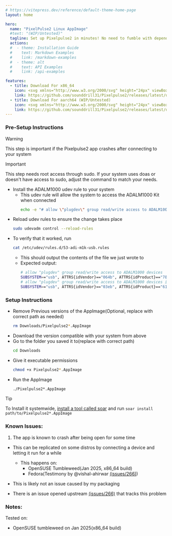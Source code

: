 ```yaml
---
# https://vitepress.dev/reference/default-theme-home-page
layout: home

hero:
  name: "PixelPulse2 Linux AppImage"
  #text: "(WIP/Untested)"
  tagline: Set up Pixelpulse2 in minutes! No need to fumble with dependencies before class
  actions:
  #  - theme: Installation Guide
  #    text: Markdown Examples
  #    link: /markdown-examples
  #  - theme: alt
  #    text: API Examples
  #    link: /api-examples

features:
  - title: Download For x86_64
    icon: <svg xmlns="http://www.w3.org/2000/svg" height="24px" viewBox="0 -960 960 960" width="24px" fill="#6a5acd"><path d="M480-320 280-520l56-58 104 104v-326h80v326l104-104 56 58-200 200ZM240-160q-33 0-56.5-23.5T160-240v-120h80v120h480v-120h80v120q0 33-23.5 56.5T720-160H240Z"/></svg>
    link: https://github.com/sounddrill31/Pixelpulse2/releases/latest/download/Pixelpulse2-1.0-x86_64.AppImage
  - title: Download For aarch64 (WIP/Untested) 
    icon: <svg xmlns="http://www.w3.org/2000/svg" height="24px" viewBox="0 -960 960 960" width="24px" fill="#6a5acd"><path d="M791-55 686-160H240q-33 0-56.5-23.5T160-240v-120h80v120h366L503-343l-23 23-200-200 23-23L55-791l57-57 736 736-57 57ZM617-457l-57-57 64-64 56 58-63 63Zm-97-97-80-80v-166h80v246Zm280 280-80-80v-6h80v86Z"/></svg>
    link: https://github.com/sounddrill31/Pixelpulse2/releases/latest/download/Pixelpulse2-1.0-aarch64.AppImage
---
```


### Pre-Setup Instructions
> [!WARNING]
> This step is important if the Pixelpulse2 app crashes after connecting to your system

> [!IMPORTANT]
> This step needs root access through sudo. If your system uses doas or doesn't have access to sudo, adjust the command to match your needs.

- Install the ADALM1000 udev rule to your system
  - This udev rule will allow the system to access the ADALM1000 Kit when connected 
    ```bash
    echo -e "# allow \"plugdev\" group read/write access to ADALM1000 devices\nSUBSYSTEM==\"usb\", ATTRS{idVendor}==\"064b\", ATTRS{idProduct}==\"784c\", MODE=\"0664\", GROUP=\"plugdev\", TAG+=\"uaccess\"\n# allow \"plugdev\" group read/write access to ADALM1000 devices in SAM-BA mode\nSUBSYSTEM==\"usb\", ATTRS{idVendor}==\"03eb\", ATTRS{idProduct}==\"6124\", MODE=\"0664\", GROUP=\"plugdev\", TAG+=\"uaccess\"" | sudo tee /etc/udev/rules.d/53-adi-m1k-usb.rules
    ```
-   Reload udev rules to ensure the change takes place
    ```bash
    sudo udevadm control --reload-rules
    ```
- To verify that it worked, run
    ```bash
    cat /etc/udev/rules.d/53-adi-m1k-usb.rules
    ```
  - This should output the contents of the file we just wrote to
  - Expected output:
    ```bash
    # allow "plugdev" group read/write access to ADALM1000 devices
    SUBSYSTEM=="usb", ATTRS{idVendor}=="064b", ATTRS{idProduct}=="784c", MODE="0664", GROUP="plugdev", TAG+="uaccess"
    # allow "plugdev" group read/write access to ADALM1000 devices in SAM-BA mode
    SUBSYSTEM=="usb", ATTRS{idVendor}=="03eb", ATTRS{idProduct}=="6124", MODE="0664", GROUP="plugdev", TAG+="uaccess"
    ```

### Setup Instructions
- Remove Previous versions of the AppImage(Optional, replace with correct path as needed)
  ```bash
  rm Downloads/Pixelpulse2*.AppImage
  ```
- Download the version compatible with your system from above
- Go to the folder you saved it to(replace with correct path)
  ```bash
  cd Downloads
  ```
- Give it executable permissions
  ```bash
  chmod +x Pixelpulse2*.AppImage
  ```
- Run the AppImage
  ```bash
  ./Pixelpulse2*.AppImage
  ```

> [!TIP]
> To Install it systemwide, [install a tool called soar](https://soar.qaidvoid.dev/installation) and run `soar install path/to/Pixelpulse2*.AppImage`

### Known Issues:
1. The app is known to crash after being open for some time
  - This can be replicated on some distros by connecting a device and letting it run for a while
    - This happens on:
      - OpenSUSE Tumbleweed(Jan 2025, x86_64 build)
      - Fedora(Testimony by @vishal-ahirwar [(issues/266)](https://github.com/analogdevicesinc/Pixelpulse2/issues/266#issuecomment-2563701732))
      
  - This is likely not an issue caused by my packaging
  - There is an issue opened upstream [(issues/266)](https://github.com/analogdevicesinc/Pixelpulse2/issues/266) that tracks this problem

### Notes:
Tested on:
- OpenSUSE tumbleweed on Jan 2025(x86_64 build)